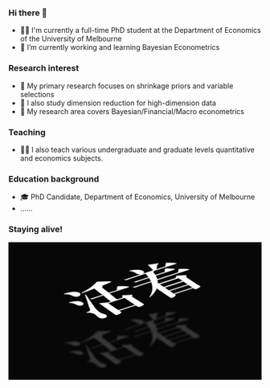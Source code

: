 ### Hi there 👋

- 🧑‍🎓 I'm currently a full-time PhD student at the Department of Economics of the University of Melbourne
- 🔭 I’m currently working and learning Bayesian Econometrics
  
### Research interest

- 🧐 My primary research focuses on shrinkage priors and variable selections
- 📑 I also study dimension reduction for high-dimension data
- 📖 My research area covers Bayesian/Financial/Macro econometrics

### Teaching

- 🧑‍🏫 I also teach various undergraduate and graduate levels quantitative and economics subjects.

### Education background

- 🎓 PhD Candidate, Department of Economics, University of Melbourne
- ......
  
### Staying alive!
![](huozhe.png)



<!--
**zhengf1/zhengf1** is a ✨ _special_ ✨ repository because its `README.md` (this file) appears on your GitHub profile.

Here are some ideas to get you started:

- 🔭 I’m currently working on ...
- 🌱 I’m currently learning ...
- 👯 I’m looking to collaborate on ...
- 🤔 I’m looking for help with ...
- 💬 Ask me about ...
- 📫 How to reach me: ...
- 😄 Pronouns: ...
- ⚡ Fun fact: ...
-->

